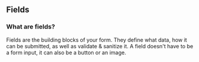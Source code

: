 ## Fields

### What are fields?

Fields are the building blocks of your form. They define what data, how it can be submitted, as well as validate & sanitize it. A field doesn't have to be a form input, it can also be a button or an image.
